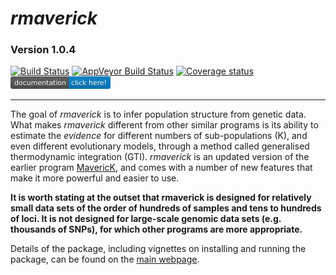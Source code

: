 # *rmaverick*
### Version 1.0.4
[![Build Status](https://travis-ci.org/bobverity/rmaverick.png?branch=develop)](https://travis-ci.org/bobverity/rmaverick)
[![AppVeyor Build Status](https://ci.appveyor.com/api/projects/status/github/bobverity/rmaverick?branch=develop&svg=true)](https://ci.appveyor.com/project/bobverity/rmaverick)
[![Coverage status](https://codecov.io/gh/bobverity/rmaverick/branch/develop/graph/badge.svg)](https://codecov.io/github/bobverity/rmaverick?branch=develop)
[![Documentation](https://github.com/bobverity/rmaverick/blob/master/R_ignore/images/documentation-click%20here!-blue.png)](https://bobverity.github.io/rmaverick/)

--------------------------------------------------------------------------------------------------------------------------------

The goal of *rmaverick* is to infer population structure from genetic data. What makes *rmaverick* different from other similar programs is its ability to estimate the *evidence* for different numbers of sub-populations (K), and even different evolutionary models, through a method called generalised thermodynamic integration (GTI). *rmaverick* is an updated version of the earlier program [MavericK](https://www.ncbi.nlm.nih.gov/pmc/articles/PMC4981280/), and comes with a number of new features that make it more powerful and easier to use.

**It is worth stating at the outset that rmaverick is designed for relatively small data sets of the order of hundreds of samples and tens to hundreds of loci. It is not designed for large-scale genomic data sets (e.g. thousands of SNPs), for which other programs are more appropriate.**

Details of the package, including vignettes on installing and running the package, can be found on the [main webpage](https://bobverity.github.io/rmaverick/).

